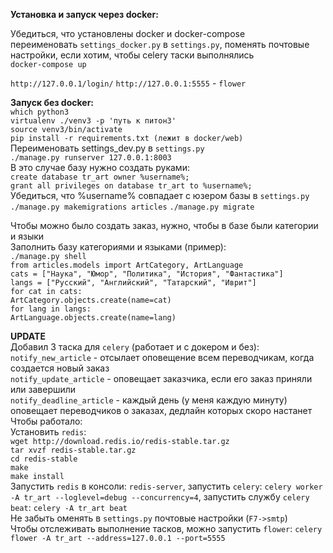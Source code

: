 **Установка и запуск через docker:**

Убедиться, что установлены docker и docker-compose\
переименовать `settings_docker.py` в `settings.py`, поменять почтовые настройки, если хотим, чтобы celery таски выполнялись\
`docker-compose up`

`http://127.0.0.1/login/`
`http://127.0.0.1:5555` - `flower`

**Запуск без docker:**\
`which python3`\
`virtualenv ./venv3 -p 'путь к питон3'`\
`source venv3/bin/activate`\
`pip install -r requirements.txt (лежит в docker/web)`\
Переименовать settings_dev.py в `settings.py`\
`./manage.py runserver 127.0.0.1:8003`\
В это случае базу нужно создать руками:\
`create database tr_art owner %username%;`\
`grant all privileges on database tr_art to %username%;`\
Убедиться, что %username% совпадает с юзером базы в `settings.py`\
`./manage.py makemigrations articles`
`./manage.py migrate`

Чтобы можно было создать заказ, нужно, чтобы в базе были категории и языки\
Заполнить базу категориями и языками (пример):\
`./manage.py shell`\
`from articles.models import ArtCategory, ArtLanguage`\
`cats = ["Наука", "Юмор", "Политика", "История", "Фантастика"]`\
`langs = ["Русский", "Английский", "Татарский", "Иврит"]`\
`for cat in cats:`\
    `ArtCategory.objects.create(name=cat)`\
`for lang in langs:`\
    `ArtLanguage.objects.create(name=lang)`

**UPDATE**\
Добавил 3 таска для `celery` (работает и с докером и без):
`notify_new_article` - отсылает оповещение всем переводчикам, когда создается новый заказ\
`notify_update_article` - оповещает заказчика, если его заказ приняли или завершили\
`notify_deadline_article` - каждый день (у меня каждую минуту) оповещает переводчиков о заказах, дедлайн которых скоро настанет\
Чтобы работало:\
Установить  `redis`:\
`wget http://download.redis.io/redis-stable.tar.gz`\
`tar xvzf redis-stable.tar.gz`\
`cd redis-stable`\
`make`\
`make install`\
Запустить `redis` в консоли: `redis-server`, запустить `celery`: `celery worker -A tr_art --loglevel=debug --concurrency=4`, запустить службу `celery beat`: `celery -A tr_art beat`\
Не забыть оменять в `settings.py` почтовые настройки (`F7->smtp`)\
Чтобы отслеживать выполнение тасков, можно запустить `flower`: `celery flower -A tr_art --address=127.0.0.1 --port=5555`